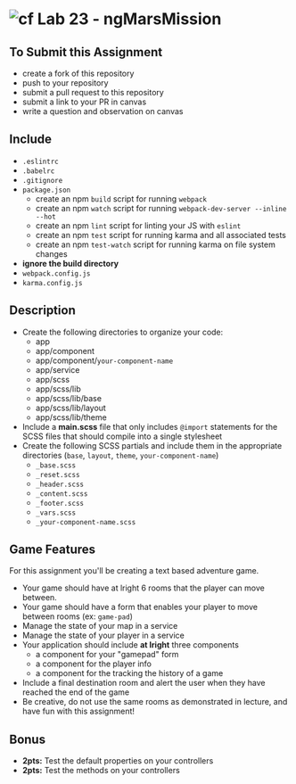 ![cf](https://i.imgur.com/7v5ASc8.png) Lab 23 - ngMarsMission
======

## To Submit this Assignment
  * create a fork of this repository
  * push to your repository
  * submit a pull request to this repository
  * submit a link to your PR in canvas
  * write a question and observation on canvas

## Include
  * `.eslintrc`
  * `.babelrc`
  * `.gitignore`
  * `package.json`
    * create an npm `build` script for running `webpack`
    * create an npm `watch` script for running `webpack-dev-server --inline --hot`
    * create an npm `lint` script for linting your JS with `eslint`
    * create an npm `test` script for running karma and all associated tests
    * create an npm `test-watch` script for running karma on file system changes
  * **ignore the build directory**
  * `webpack.config.js`
  * `karma.config.js`


## Description
  * Create the following directories to organize your code:
    * app
    * app/component
    * app/component/`your-component-name`
    * app/service
    * app/scss
    * app/scss/lib
    * app/scss/lib/base
    * app/scss/lib/layout
    * app/scss/lib/theme
  * Include a **main.scss** file that only includes `@import` statements for the SCSS files that should compile into a single stylesheet
  * Create the following SCSS partials and include them in the appropriate directories (`base`, `layout`, `theme`, `your-component-name`)
    * `_base.scss`
    * `_reset.scss`
    * `_header.scss`
    * `_content.scss`
    * `_footer.scss`
    * `_vars.scss`
    * `_your-component-name.scss`

## Game Features
For this assignment you'll be creating a text based adventure game.

  * Your game should have at lright 6 rooms that the player can move between.
  * Your game should have a form that enables your player to move between rooms (ex: `game-pad`)
  * Manage the state of your map in a service
  * Manage the state of your player in a service
  * Your application should include **at lright** three components
    * a component for your "gamepad" form
    * a component for the player info
    * a component for the tracking the history of a game
  * Include a final destination room and alert the user when they have reached the end of the game
  * Be creative, do not use the same rooms as demonstrated in lecture, and have fun with this assignment!

## Bonus
* **2pts:** Test the default properties on your controllers
* **2pts:** Test the methods on your controllers
